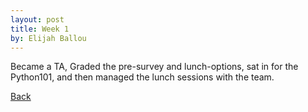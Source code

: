 ```yaml
---
layout: post
title: Week 1
by: Elijah Ballou
---
```


Became a TA, Graded the pre-survey and lunch-options, sat in for the Python101, and then managed the lunch sessions with the team.

[Back](./)
